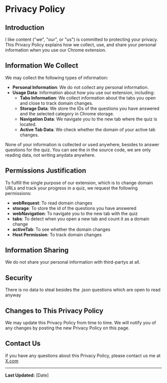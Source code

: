 # Privacy Policy

## Introduction
I like content ("we", "our", or "us") is committed to protecting your privacy. This Privacy Policy explains how we collect, use, and share your personal information when you use our Chrome extension.

## Information We Collect
We may collect the following types of information:

- **Personal Information**: We do not collect any personal information.
- **Usage Data**: Information about how you use our extension, including:
  - **Tabs Information**: We collect information about the tabs you open and close to track domain changes.
  - **Storage Data**: We store the IDs of the questions you have answered and the selected category in Chrome storage.
  - **Navigation Data**: We navigate you to the new tab where the quiz is located.
  - **Active Tab Data**: We check whether the domain of your active tab changes.
  
None of your information is collected or used anywhere, besides to answer questions for the quiz. You can see the in the source code, we are only reading data, not writing anydata anywhere.

## Permissions Justification
To fulfill the single purpose of our extension, which is to change domain URLs and track your progress in a quiz, we request the following permissions:
- **webRequest**: To read domain changes
- **storage**: To store the id of the questions you have answered
- **webNavigation**: To navigate you to the new tab with the quiz
- **tabs**: To detect when you open a new tab and count it as a domain change
- **activeTab**: To see whether the domain changes
- **Host Permission**: To track domain changes

## Information Sharing
We do not share your personal information with third-partys at all.

## Security
There is no data to steal besides the .json questions which are open to read anyway

## Changes to This Privacy Policy
We may update this Privacy Policy from time to time. We will notify you of any changes by posting the new Privacy Policy on this page.

## Contact Us
If you have any questions about this Privacy Policy, please contact us me at [X.com](https://x.com/llo7d)

---

**Last Updated:** [Date]
